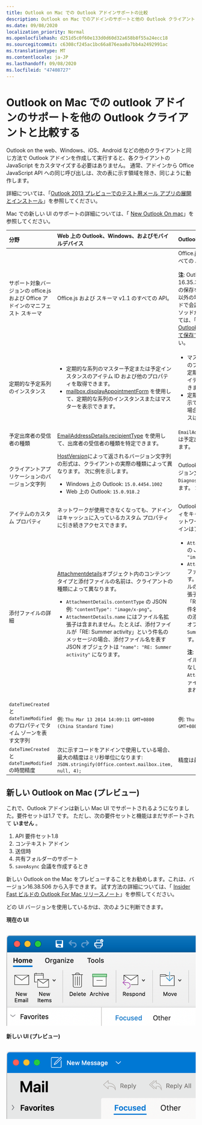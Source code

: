 ```yaml
---
title: Outlook on Mac での Outlook アドインサポートの比較
description: Outlook on Mac でのアドインのサポートと他の Outlook クライアントとの比較について説明します。
ms.date: 09/08/2020
localization_priority: Normal
ms.openlocfilehash: d251d5c0f60e133d0d60d32a658b8f55a24ecc18
ms.sourcegitcommit: c6308cf245ac1bc66a876eaa0a7bb4a2492991ac
ms.translationtype: MT
ms.contentlocale: ja-JP
ms.lasthandoff: 09/08/2020
ms.locfileid: "47408727"
---
```

# <a name="compare-outlook-add-in-support-in-outlook-on-mac-with-other-outlook-clients"></a>Outlook on Mac での outlook アドインのサポートを他の Outlook クライアントと比較する

Outlook on the web、Windows、iOS、Android などの他のクライアントと同じ方法で Outlook アドインを作成して実行すると、各クライアントの JavaScript をカスタマイズする必要はありません。 通常、アドインから Office JavaScript API への同じ呼び出しは、次の表に示す領域を除き、同じように動作します。

詳細については、「[Outlook 2013 プレビューでのテスト用メール アプリの展開とインストール](testing-and-tips.md)」を参照してください。

Mac での新しい UI のサポートの詳細については、「 [New Outlook On mac](#new-outlook-on-mac-preview)」を参照してください。

| 分野 | Web 上の Outlook、Windows、およびモバイルデバイス | Outlook on Mac |
|:-----|:-----|:-----|
| サポート対象バージョンの office.js および Office アドインのマニフェスト スキーマ | Office.js および スキーマ v1.1 のすべての API。 | Office.js および スキーマ v1.1 のすべての API。<br><br>**注**: Outlook on Mac では、16.35.308 以降のビルドのみが会議の保存をサポートしています。 それ以外の場合は、 `saveAsync` 作成モードで会議から呼び出されたときにメソッドが失敗します。 回避策については、「[Office JS API を使用して Outlook for Mac で会議を下書きとして保存できない](https://support.microsoft.com/help/4505745)」を参照してください。 |
| 定期的な予定系列のインスタンス | <ul><li>定期的な系列のマスター予定または予定インスタンスのアイテム ID および他のプロパティを取得できます。</li><li>[mailbox.displayAppointmentForm](../reference/objectmodel/preview-requirement-set/office.context.mailbox.md#methods) を使用して、定期的な系列のインスタンスまたはマスターを表示できます。</li></ul> | <ul><li>マスター予定のアイテム ID と他のプロパティを取得できますが、定期的な系列のインスタンスのアイテム ID とプロパティは取得できません。</li><li>定期的な系列のマスター予定を表示できます。アイテム ID がない場合、定期的な系列のインスタンスは表示できません。</li></ul> |
| 予定出席者の受信者の種類 | [EmailAddressDetails.recipientType](/javascript/api/outlook/office.emailaddressdetails#recipienttype) を使用して、出席者の受信者の種類を特定できます。 | `EmailAddressDetails.recipientType` は予定出席者には `undefined` を返します。 |
| クライアントアプリケーションのバージョン文字列 | [HostVersion](/javascript/api/outlook/office.diagnostics#hostversion)によって返されるバージョン文字列の形式は、クライアントの実際の種類によって異なります。 次に例を示します。<ul><li>Windows 上の Outlook: `15.0.4454.1002`</li><li>Web 上の Outlook: `15.0.918.2`</li></ul> |Outlook on the Mac で返されるバージョン文字列の例を `Diagnostics.hostVersion` 次に示します。 `15.0 (140325)` |
| アイテムのカスタム プロパティ | ネットワークが使用できなくなっても、アドインはキャッシュに入っているカスタム プロパティに引き続きアクセスできます。 | Outlook on Mac はカスタムプロパティをキャッシュに入れないので、ネットワークがダウンした場合、アドインはアクセスできなくなります。 |
| 添付ファイルの詳細 | [Attachmentdetails](/javascript/api/outlook/office.attachmentdetails)オブジェクト内のコンテンツタイプと添付ファイルの名前は、クライアントの種類によって異なります。<ul><li>`AttachmentDetails.contentType` の JSON 例: `"contentType": "image/x-png"`。 </li><li>`AttachmentDetails.name` にはファイル名拡張子は含まれません。たとえば、添付ファイルが「RE: Summer activity」という件名のメッセージの場合、添付ファイル名を表す JSON オブジェクトは `"name": "RE: Summer activity"` になります。</li></ul> | <ul><li>`AttachmentDetails.contentType` の JSON 例: `"contentType" "image/png"`</li><li>`AttachmentDetails.name` には、ファイル名拡張子が必ず含まれます。メール アイテムの添付ファイルの拡張子は .eml で、予定の拡張子は .ics です。添付ファイルが「RE: Summer activity」という件名の電子メールである場合、その添付ファイル名を表す JSON オブジェクトは `"name": "RE: Summer activity.eml"` になります。<p>**注**: アドインを介するなど、ファイルがプログラムによって拡張子なしで添付される場合、`AttachmentDetails.name` にはファイル名の一部として拡張子は含まれません。</p></li></ul> |
| `dateTimeCreated` と `dateTimeModified` のプロパティでタイム ゾーンを表す文字列 |例: `Thu Mar 13 2014 14:09:11 GMT+0800 (China Standard Time)` | 例: `Thu Mar 13 2014 14:09:11 GMT+0800 (CST)` |
| `dateTimeCreated` と `dateTimeModified` の時間精度 | 次に示すコードをアドインで使用している場合、最大の精度はミリ秒単位になります:<br/>`JSON.stringify(Office.context.mailbox.item, null, 4);`| 精度は最高で秒単位となります。 |

## <a name="new-outlook-on-mac-preview"></a>新しい Outlook on Mac (プレビュー)

これで、Outlook アドインは新しい Mac UI でサポートされるようになりました。要件セットは1.7 です。 ただし、次の要件セットと機能はまだサポートされて **いません** 。

1. API 要件セット1.8
1. コンテキスト アドイン
1. 送信時
1. 共有フォルダーのサポート
1. `saveAsync` 会議を作成するとき

新しい Outlook on the Mac をプレビューすることをお勧めします。これは、バージョン16.38.506 から入手できます。 試す方法の詳細については、「 [Insider Fast ビルドの Outlook For Mac リリースノート](https://support.microsoft.com/office/d6347358-5613-433e-a49e-a9a0e8e0462a)」を参照してください。

どの UI バージョンを使用しているかは、次のように判断できます。

**現在の UI**

&nbsp;&nbsp;&nbsp;&nbsp;![Mac での現在の UI](../images/outlook-on-mac-classic.png)

**新しい UI (プレビュー)**

&nbsp;&nbsp;&nbsp;&nbsp;![Mac でのプレビューの新しい UI](../images/outlook-on-mac-new.png)
